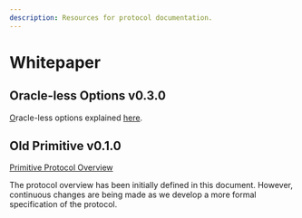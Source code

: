 ```yaml
---
description: Resources for protocol documentation.
---
```


# Whitepaper

## Oracle-less Options v0.3.0

[O](https://www.notion.so/primitivefi/Oracle-less-Option-Tokens-f8efc83405c74ef89c3c274ebb6c34e4)racle-less options explained [here](https://www.notion.so/primitivefi/Oracle-less-Option-Tokens-f8efc83405c74ef89c3c274ebb6c34e4).

## Old Primitive v0.1.0

[Primitive Protocol Overview](https://docs.google.com/document/d/19neM6bFmTCBdxLygQbDDJubwcLcuMIx8x2Fs-llt9sQ/edit?usp=sharing)

The protocol overview has been initially defined in this document. However, continuous changes are being made as we develop a more formal specification of the protocol.

